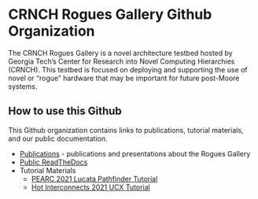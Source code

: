 # CRNCH Rogues Gallery Github Organization 

The CRNCH Rogues Gallery is a novel architecture testbed hosted by Georgia Tech’s Center for Research into Novel Computing Hierarchies (CRNCH). This testbed is focused on deploying and supporting the use of novel or “rogue” hardware that may be important for future post-Moore systems.

## How to use this Github

This Github organization contains links to publications, tutorial materials, and our public documentation. 

* [Publications]() - publications and presentations about the Rogues Gallery
* [Public ReadTheDocs](https://gt-crnch-rg.readthedocs.io/en/main/)
* Tutorial Materials
    * [PEARC 2021 Lucata Pathfinder Tutorial](https://github.com/gt-crnch-rg/pearc-tutorial-2021) 
    * [Hot Interconnects 2021 UCX Tutorial]()

